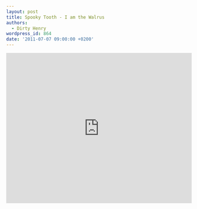 ```yaml
---
layout: post
title: Spooky Tooth - I am the Walrus
authors:
  - Dirty Henry
wordpress_id: 864
date: '2011-07-07 09:00:00 +0200'
---
```

<iframe width="500" height="405" src="http://www.youtube.com/embed/BzVkzBp7kO8" frameborder="0" allowfullscreen></iframe>
